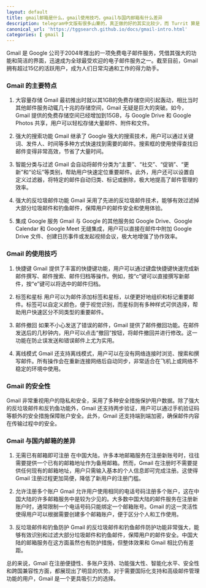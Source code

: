 ```yaml
---
layout: default
title: gmail邮箱是什么，gmail使用技巧，gmail与国内邮箱有什么差异
description: telegram中文版有很多山寨的，真正做的好的其实比较少，而 Turrit 算是非常好用的第三方客户端了，那么到底有哪些好用的功能点呢？
canonical_url: 'https://tggsearch.github.io/docs/gmail-intro.html'
categories: [ gmail ]
---
```

Gmail 是 Google 公司于2004年推出的一项免费电子邮件服务，凭借其强大的功能和简洁的界面，迅速成为全球最受欢迎的电子邮件服务之一。截至目前，Gmail 拥有超过15亿的活跃用户，成为人们日常沟通和工作的得力助手。

### Gmail 的主要特点
1. 大容量存储
Gmail 最初推出时就以其1GB的免费存储空间引起轰动，相比当时其他邮件服务动辄几十兆的存储空间，Gmail 无疑是巨大的突破。如今，Gmail 提供的免费存储空间已经增加到15GB，与 Google Drive 和 Google Photos 共享，用户可以轻松存储大量邮件、附件和文件。

2. 强大的搜索功能
Gmail 继承了 Google 强大的搜索技术，用户可以通过关键词、发件人、时间等多种方式快速找到需要的邮件。搜索框的使用使得查找旧邮件变得非常高效，节省了大量时间。

3. 智能分类与过滤
Gmail 会自动将邮件分类为“主要”、“社交”、“促销”、“更新”和“论坛”等类别，帮助用户快速定位重要邮件。此外，用户还可以设置自定义过滤器，将特定的邮件自动归类、标记或删除，极大地提高了邮件管理的效率。

4. 强大的反垃圾邮件功能
Gmail 采用了先进的反垃圾邮件技术，能够有效过滤掉大部分垃圾邮件和钓鱼邮件，保障用户的邮件安全和使用体验。

5. 集成 Google 服务
Gmail 与 Google 的其他服务如 Google Drive、Google Calendar 和 Google Meet 无缝集成，用户可以直接在邮件中附加 Google Drive 文件、创建日历事件或发起视频会议，极大地增强了协作效率。

### Gmail 的使用技巧
1. 快捷键
Gmail 提供了丰富的快捷键功能，用户可以通过键盘快捷键快速完成新邮件撰写、邮件搜索、邮件归档等操作。例如，按“c”键可以直接撰写新邮件，按“e”键可以将选中的邮件归档。

2. 标签和星标
用户可以为邮件添加标签和星标，以便更好地组织和标记重要邮件。标签可以自定义颜色，便于视觉识别，而星标则有多种样式可供选择，帮助用户快速区分不同类型的重要邮件。

3. 邮件撤回
如果不小心发送了错误的邮件，Gmail 提供了邮件撤回功能。在邮件发送后的几秒钟内，用户可以点击“撤回”按钮，将邮件撤回并进行修改。这一功能在防止误发送和错误邮件上尤为实用。

4. 离线模式
Gmail 还支持离线模式，用户可以在没有网络连接时浏览、搜索和撰写邮件。所有操作会在重新连接网络后自动同步，非常适合在飞机上或网络不稳定的环境中使用。

### Gmail 的安全性
Gmail 非常重视用户的隐私和安全，采用了多种安全措施保护用户数据。除了强大的反垃圾邮件和反钓鱼功能外，Gmail 还支持两步验证，用户可以通过手机验证码等额外的安全措施保障账户安全。此外，Gmail 还支持端到端加密，确保邮件内容在传输过程中的安全。

### Gmail 与国内邮箱的差异
1. 无需已有邮箱即可注册
在中国大陆，许多本地邮箱服务在注册新账号时，往往需要提供一个已有的邮箱地址作为备用邮箱。然而，Gmail 在注册时不需要提供任何现有的邮箱地址，用户只需输入基本的个人信息即可完成注册。这使得 Gmail 注册过程更加简便，降低了新用户的注册门槛。

2. 允许注册多个账户
Gmail 允许用户使用相同的电话号码注册多个账户，这在中国大陆的许多邮箱服务中是较为少见的。大多数中国大陆的邮件服务在注册新账户时，通常限制一个电话号码只能绑定一个邮箱账号。Gmail 的这一灵活性使得用户可以根据需要创建多个邮箱账户，便于区分个人和工作使用。

3. 反垃圾邮件和钓鱼防护
Gmail 的反垃圾邮件和钓鱼邮件防护功能非常强大，能够有效识别和过滤大部分垃圾邮件和钓鱼邮件，保障用户的邮件安全。中国大陆的邮箱服务在这方面虽然也有防护措施，但整体效果和 Gmail 相比仍有差距。

总的来说，Gmail 在注册便捷性、多账户支持、功能强大性、智能化水平、安全性和跨国兼容性方面，都展现出了明显的优势。对于需要国际化支持和高级邮件管理功能的用户，Gmail 是一个更具吸引力的选择。